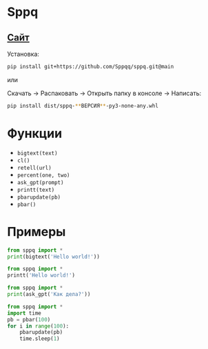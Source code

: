 # Sppq

## [Сайт](https://jingle.bio/sppq/)

Установка:

```bash
pip install git+https://github.com/Sppqq/sppq.git@main
```

или

Скачать -> Распаковать -> Открыть папку в консоле -> Написать:

```bash
pip install dist/sppq-**ВЕРСИЯ**-py3-none-any.whl
```

# Функции

- `bigtext(text)`
- `cl()`
- `retell(url)`
- `percent(one, two)`
- `ask_gpt(prompt)`
- `printt(text)`
- `pbarupdate(pb)`
- `pbar()`

# Примеры

```py
from sppq import *
print(bigtext('Hello world!'))
```
```py
from sppq import *
printt('Hello world!')
```
```py
from sppq import *
print(ask_gpt('Как дела?'))
```
```py
from sppq import *
import time
pb = pbar(100)
for i in range(100):
    pbarupdate(pb)
    time.sleep(1)
```
